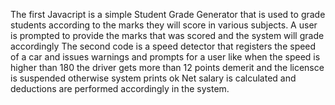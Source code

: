 The first Javacript is a simple Student Grade Generator that is used to grade students according to the marks they will score in various subjects. A user is prompted to provide the marks that was scored and the system will grade accordingly
The second code is a speed detector that registers the speed of a car and issues warnings and prompts for a user like when the speed is higher than 180 the driver gets more than 12 points demerit and the licensce is suspended otherwise system prints ok
Net salary is calculated and deductions are performed accordingly in the system.
